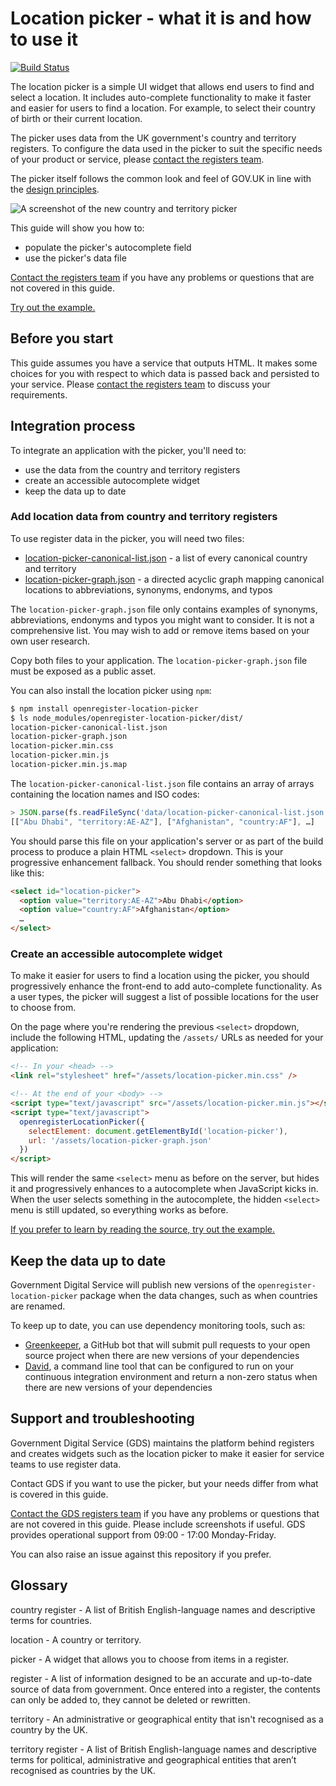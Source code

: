 # Location picker - what it is and how to use it

[![Build Status](https://travis-ci.org/alphagov/openregister-location-picker.svg?branch=master)](https://travis-ci.org/alphagov/openregister-location-picker)

The location picker is a simple UI widget that allows end users to find and select a location. It includes auto-complete functionality to make it faster and easier for users to find a location. For example, to select their country of birth or their current location.

The picker uses data from the UK government's country and territory registers. To configure the data used in the picker to suit the specific needs of your product or service, please [contact the registers team](https://registers.cloudapps.digital/support).

The picker itself follows the common look and feel of GOV.UK in line with the [design principles](https://www.gov.uk/design-principles).

![A screenshot of the new country and territory picker](docs/location-picker-general.gif)

This guide will show you how to:
* populate the picker's autocomplete field
* use the picker's data file

[Contact the registers team](https://registers.cloudapps.digital/support) if you have any problems or questions that are not covered in this guide.

[Try out the example.](https://alphagov.github.io/openregister-location-picker/examples/)

## Before you start

This guide assumes you have a service that outputs HTML. It makes some choices for you with respect to which data is passed back and persisted to your service. Please [contact the registers team](https://registers.cloudapps.digital/support) to discuss your requirements.

## Integration process

To integrate an application with the picker, you'll need to:
* use the data from the country and territory registers
* create an accessible autocomplete widget
* keep the data up to date

### Add location data from country and territory registers

To use register data in the picker, you will need two files:
* [location-picker-canonical-list.json](dist/location-picker-canonical-list.json) - a list of every canonical country and territory
* [location-picker-graph.json](dist/location-picker-graph.json) - a directed acyclic graph mapping canonical locations to abbreviations, synonyms, endonyms, and typos

The `location-picker-graph.json` file only contains examples of synonyms, abbreviations, endonyms and typos you might want to consider. It is not a comprehensive list. You may wish to add or remove items based on your own user research.

Copy both files to your application. The `location-picker-graph.json` file must be exposed as a public asset.

You can also install the location picker using `npm`:

```bash
$ npm install openregister-location-picker
$ ls node_modules/openregister-location-picker/dist/
location-picker-canonical-list.json
location-picker-graph.json
location-picker.min.css
location-picker.min.js
location-picker.min.js.map
```

The `location-picker-canonical-list.json` file contains an array of arrays containing the location names and ISO codes:

```js
> JSON.parse(fs.readFileSync('data/location-picker-canonical-list.json', 'utf8'))
[["Abu Dhabi", "territory:AE-AZ"], ["Afghanistan", "country:AF"], …]
```

You should parse this file on your application's server or as part of the build process to produce a plain HTML `<select>` dropdown. This is your progressive enhancement fallback. You should render something that looks like this:

```html
<select id="location-picker">
  <option value="territory:AE-AZ">Abu Dhabi</option>
  <option value="country:AF">Afghanistan</option>
  …
</select>
```

### Create an accessible autocomplete widget

To make it easier for users to find a location using the picker, you should progressively enhance the front-end to add auto-complete functionality. As a user types, the picker will suggest a list of possible locations for the user to choose from.

On the page where you're rendering the previous `<select>` dropdown, include the following HTML, updating the `/assets/` URLs as needed for your application:

```html
<!-- In your <head> -->
<link rel="stylesheet" href="/assets/location-picker.min.css" />

<!-- At the end of your <body> -->
<script type="text/javascript" src="/assets/location-picker.min.js"></script>
<script type="text/javascript">
  openregisterLocationPicker({
    selectElement: document.getElementById('location-picker'),
    url: '/assets/location-picker-graph.json'
  })
</script>
```

This will render the same `<select>` menu as before on the server, but hides it and progressively enhances to a autocomplete when JavaScript kicks in. When the user selects something in the autocomplete, the hidden `<select>` menu is still updated, so everything works as before.

[If you prefer to learn by reading the source, try out the example.](https://alphagov.github.io/openregister-location-picker/examples/)

## Keep the data up to date

Government Digital Service will publish new versions of the `openregister-location-picker` package when the data changes, such as when countries are renamed.

To keep up to date, you can use dependency monitoring tools, such as:

- [Greenkeeper](https://greenkeeper.io/), a GitHub bot that will submit pull requests to your open source project when there are new versions of your dependencies
- [David](https://www.npmjs.com/package/david), a command line tool that can be configured to run on your continuous integration environment and return a non-zero status when there are new versions of your dependencies

## Support and troubleshooting

Government Digital Service (GDS) maintains the platform behind registers and creates widgets such as the location picker to make it easier for service teams to use register data.

Contact GDS if you want to use the picker, but your needs differ from what is covered in this guide.

[Contact the GDS registers team](https://registers.cloudapps.digital/support) if you have any problems or questions that are not covered in this guide. Please include screenshots if useful. GDS provides operational support from 09:00 - 17:00 Monday-Friday.

You can also raise an issue against this repository if you prefer.

## Glossary

country register - A list of British English-language names and descriptive terms for countries.

location - A country or territory.

picker - A widget that allows you to choose from items in a register.

register - A list of information designed to be an accurate and up-to-date source of data from government. Once entered into a register, the contents can only be added to, they cannot be deleted or rewritten.

territory - An administrative or geographical entity that isn't recognised as a country by the UK.

territory register - A list of British English-language names and descriptive terms for political, administrative and geographical entities that aren’t recognised as countries by the UK.
